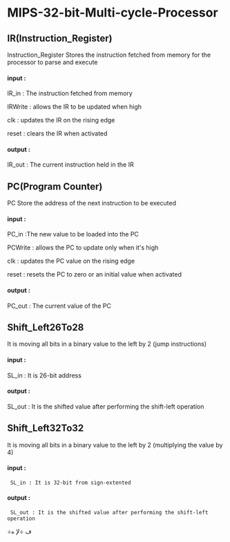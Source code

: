 # MIPS-32-bit-Multi-cycle-Processor

## IR(Instruction_Register)
Instruction_Register Stores the instruction fetched from memory for the processor to parse and execute

#### input :
<p> IR_in : The instruction fetched from memory </p>
<p> IRWrite : allows the IR to be updated when high </p>
<p> clk : updates the IR on the rising edge </p>
<p> reset : clears the IR when activated </p>

#### output :
IR_out :  The current instruction held in the IR


## PC(Program Counter)
PC Store the address of the next instruction to be executed

#### input :
<p> PC_in :The new value to be loaded into the PC  </p>  
<p> PCWrite :  allows the PC to update only when it's high </p>
<p> clk : updates the PC value on the rising edge   </p>
<p> reset : resets the PC to zero or an initial value when activated </p>

#### output :
PC_out : The current value of the PC


## Shift_Left26To28 
It is moving all bits in a binary value to the left by 2  (jump instructions)

#### input :
 SL_in : It is 26-bit address 
 
#### output	:
 SL_out : It is the shifted value after performing the shift-left operation


## Shift_Left32To32
It is moving all bits in a binary value to the left by 2 (multiplying the value by 4)
	
#### input : 
	 SL_in : It is 32-bit from sign-extented

#### output	:
	 SL_out : It is the shifted value after performing the shift-left operation



÷ف
÷لإ ه





